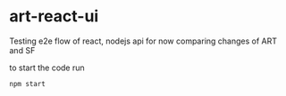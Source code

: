 # art-react-ui

Testing e2e flow of react, nodejs api for now
comparing changes of ART and SF

to start the code run

```
npm start
```
